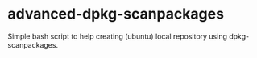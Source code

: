 advanced-dpkg-scanpackages
==========================

Simple bash script to help creating (ubuntu) local repository using dpkg-scanpackages.
